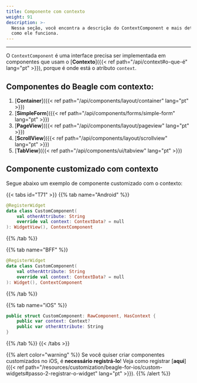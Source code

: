 ```yaml
---
title: Componente com contexto
weight: 91
description: >-
  Nessa seção, você encontra a descrição do ContextComponent e mais detalhes de
  como ele funciona.
---
```


---

O `ContextComponent` é uma interface precisa ser implementada em componentes que usam o [**Contexto**]({{< ref path="/api/context#o-que-é" lang="pt" >}}), porque é onde está o atributo `context`.

## Componentes do Beagle com contexto:

1. [**Container**]({{< ref path="/api/components/layout/container" lang="pt" >}})
2. [**SimpleForm**]({{< ref path="/api/components/forms/simple-form" lang="pt" >}})
3. [**PageView**]({{< ref path="/api/components/layout/pageview" lang="pt" >}})
4. [**ScrollView**]({{< ref path="/api/components/layout/scrollview" lang="pt" >}})
5. [**TabView**]({{< ref path="/api/components/ui/tabview" lang="pt" >}})

## Componente customizado com contexto

Segue abaixo um exemplo de componente customizado com o contexto:

{{< tabs id="T71" >}}
{{% tab name="Android" %}}

```kotlin
@RegisterWidget
data class CustomComponent(
    val otherAttribute: String
    override val context: ContextData? = null
): WidgetView(), ContextComponent
```

{{% /tab %}}

{{% tab name="BFF" %}}

```kotlin
@RegisterWidget
data class CustomComponent(
    val otherAttribute: String
    override val context: ContextData? = null
): Widget(), ContextComponent
```

{{% /tab %}}

{{% tab name="iOS" %}}

```swift
public struct CustomComponent: RawComponent, HasContext {
    public var context: Context?
    public var otherAttribute: String
}
```

{{% /tab %}}
{{< /tabs >}}

{{% alert color="warning" %}}
Se você quiser criar componentes customizados no iOS, é **necessário registrá-lo**! Veja como registrar [**aqui**]({{< ref path="/resources/customization/beagle-for-ios/custom-widgets#passo-2-registrar-o-widget" lang="pt" >}}).
{{% /alert %}}
